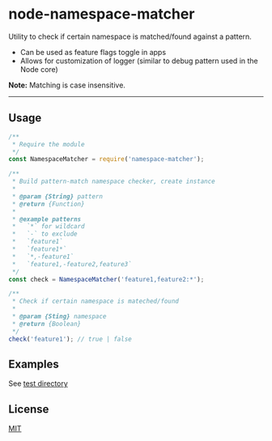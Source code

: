 # node-namespace-matcher

Utility to check if certain namespace is matched/found against a pattern.

- Can be used as feature flags toggle in apps
- Allows for customization of logger (similar to debug pattern used in the Node core)

**Note:** Matching is case insensitive.

---

## Usage

```js
/**
 * Require the module
 */
const NamespaceMatcher = require('namespace-matcher');

/**
 * Build pattern-match namespace checker, create instance
 *
 * @param {String} pattern
 * @return {Function}
 *
 * @example patterns
 *   `*` for wildcard
 *   `-` to exclude
 *   `feature1`
 *   `feature1*`
 *   `*,-feature1`
 *   `feature1,-feature2,feature3`
 */
const check = NamespaceMatcher('feature1,feature2:*');

/**
 * Check if certain namespace is mateched/found
 *
 * @param {Sting} namespace
 * @return {Boolean}
 */
check('feature1'); // true | false
```


## Examples

See [test directory](/test/index.test.js)


## License

[MIT](https://mit-license.org)
